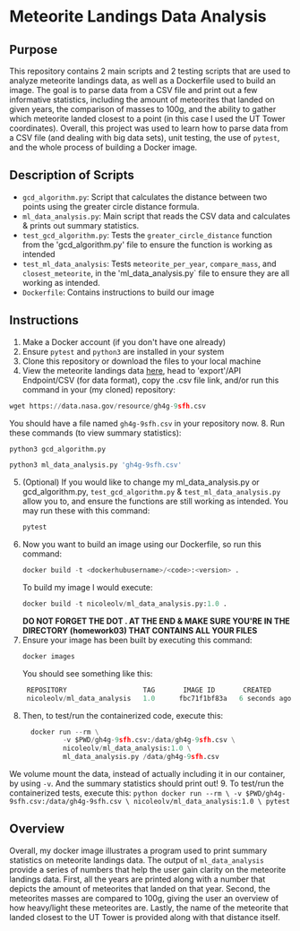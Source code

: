 # Meteorite Landings Data Analysis

## Purpose
This repository contains 2 main scripts and 2 testing scripts that are used to analyze meteorite landings data, as well as a Dockerfile used to build an image. The goal is to parse data from a CSV file and print out a few informative statistics, including the amount of meteorites that landed on given years, the comparison of masses to 100g, and the ability to gather which meteorite landed closest to a point (in this case I used the UT Tower coordinates). Overall, this project was used to learn how to parse data from a CSV file (and dealing with big data sets), unit testing, the use of `pytest`, and the whole process of building a Docker image. 

## Description of Scripts
* `gcd_algorithm.py`: Script that calculates the distance between two points using the greater circle distance formula. 
* `ml_data_analysis.py`: Main script that reads the CSV data and calculates & prints out summary statistics.
* `test_gcd_algorithm.py`: Tests the `greater_circle_distance` function from the 'gcd_algorithm.py' file to ensure the function is working as intended 
* `test_ml_data_analysis`: Tests `meteorite_per_year`, `compare_mass`, and `closest_meteorite`, in the 'ml_data_analysis.py` file to ensure they are all working as intended.
* `Dockerfile`: Contains instructions to build our image 
 
## Instructions 
1. Make a Docker account (if you don't have one already)
2. Ensure `pytest` and `python3` are installed in your system
3. Clone this repository or download the files to your local machine
4.  View the meteorite landings data [here](https://data.nasa.gov/Space-Science/Meteorite-Landings/gh4g-9sfh/about_data), head to 'export'/API Endpoint/CSV (for data format), copy the .csv file link, and/or run this command in your (my cloned) repository:
   ```python
   wget https://data.nasa.gov/resource/gh4g-9sfh.csv
   ```
You should have a file named `gh4g-9sfh.csv` in your repository now. 
8. Run these commands (to view summary statistics):
   ```python
   python3 gcd_algorithm.py
   ```
   ```python
   python3 ml_data_analysis.py 'gh4g-9sfh.csv'
   ```
5. (Optional) If you would like to change my ml_data_analysis.py or gcd_algorithm.py, `test_gcd_algorithm.py` & `test_ml_data_analysis.py` allow you to, and ensure the functions are still working as intended. You may run these with this command: 
   ```python
   pytest
   ```
6. Now you want to build an image using our Dockerfile, so run this command:
   ```python
   docker build -t <dockerhubusername>/<code>:<version> . 
   ```
   To build my image I would execute:
   ```python
   docker build -t nicoleolv/ml_data_analysis.py:1.0 . 
   ```
   **DO NOT FORGET THE DOT . AT THE END & MAKE SURE YOU'RE IN THE DIRECTORY (homework03) THAT CONTAINS ALL YOUR FILES**
7. Ensure your image has been built by executing this command:
   ```python
   docker images
   ```
   You should see something like this:
   ```python
    REPOSITORY                   TAG       IMAGE ID       CREATED          SIZE
    nicoleolv/ml_data_analysis   1.0      fbc71f1bf83a   6 seconds ago    446MB
   ```
8. Then, to test/run the containerized code, execute this:
   ```python
     docker run --rm \
             -v $PWD/gh4g-9sfh.csv:/data/gh4g-9sfh.csv \
             nicoleolv/ml_data_analysis:1.0 \
             ml_data_analysis.py /data/gh4g-9sfh.csv
   ```
  We volume mount the data, instead of actually including it in our container, by using `-v`.
  And the summary statistics should print out!
9. To test/run the containerized tests, execute this:
    ```python
     docker run --rm \
             -v $PWD/gh4g-9sfh.csv:/data/gh4g-9sfh.csv \
             nicoleolv/ml_data_analysis:1.0 \
             pytest
    ```

## Overview
Overall, my docker image illustrates a program used to print summary statistics on meteorite landings data. The output of `ml_data_analysis` provide a series of numbers that help the user gain clarity on the meteorite landings data. First, all the years are printed along with a number that depicts the amount of meteorites that landed on that year. Second, the meteorites masses are compared to 100g, giving the user an overview of how heavy/light these meteorites are. Lastly, the name of the meteorite that landed closest to the UT Tower is provided along with that distance itself. 


